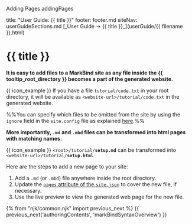 <variable name="title" id="title">Adding Pages</variable>
<variable name="filename">addingPages</variable>

<frontmatter>
  title: "User Guide: {{ title }}"
  footer: footer.md
  siteNav: userGuideSections.md
</frontmatter>

<span id="link" class="d-none">
<md>[_User Guide → {{ title }}_](userGuide/{{ filename }}.html)</md>
</span>

<include src="../common/header.md" />


# {{ title }}

<span class="lead" id="overview">

**It is easy to add files to a MarkBind site as any file inside the {{ tooltip_root_directory }} becomes a part of the generated website.**

</span>

<div class="indented">

{{ icon_example }} If you have a file `tutorial/code.txt` in your root directory, it will be available as `<website-url>/tutorial/code.txt` in the generated website.

</div>

%%You can specify which files to be omitted from the site by using the `ignore` field in the `site.config` file as explained [here](userGuide/siteConfiguration.html#ignore).%%

**More importantly, `.md` and `.mbd` files can be transformed into html pages with matching names.**

<div class="indented">

{{ icon_example }} `<root>/tutorial/`**`setup.md`** can be transformed into `<website-url>/tutorial/`**`setup.html`**

</div>

Here are the steps to add a new page to your site:
1. Add a `.md` (or `.mbd`) file anywhere inside the root directory.
1. Update the [`pages` attribute of the `site.json`](userGuide/siteConfiguration.html#pages) to cover the new file, if necessary.
1. Use the <trigger trigger="click" for="modal:addingPages-livePreview">live preview</trigger> to view the generated web page for the new file.

<modal large title="Live Preview" id="modal:addingPages-livePreview">
<include src="glossary.md#live-preview" inline/>
</modal>

{% from "njk/common.njk" import previous_next %}
{{ previous_next('authoringContents', 'markBindSyntaxOverview') }}
